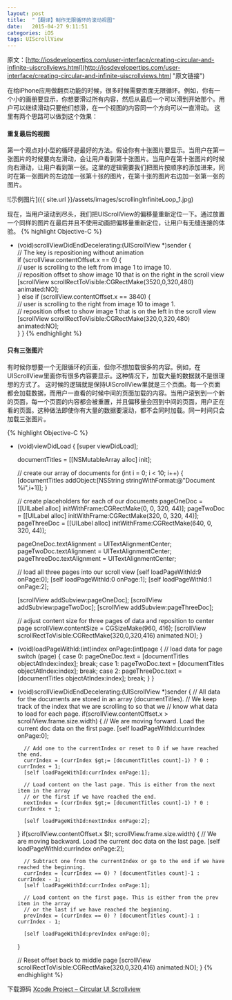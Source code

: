 ```yaml
---
layout: post
title:  "【翻译】制作无限循环的滚动视图"
date:   2015-04-27 9:11:51
categories: iOS
tags: UIScrollView
---
```

原文：[http://iosdevelopertips.com/user-interface/creating-circular-and-infinite-uiscrollviews.html](http://iosdevelopertips.com/user-interface/creating-circular-and-infinite-uiscrollviews.html "原文链接")

在给iPhone应用做翻页功能的时候，很多时候需要页面无限循环。例如，你有一个小的画册要显示，你想要滑过所有内容，然后从最后一个可以滑到开始那个。用户可以继续滑动只要他们想滑，在一个视图的内容同一个方向可以一直滑动。
这里有两个思路可以做到这个效果：

#### 重复最后的视图
第一个观点对小型的循环是最好的方法。假设你有十张图片要显示。当用户在第一张图片的时候要向左滑动，会让用户看到第十张图片。当用户在第十张图片的时候向右滑动，让用户看到第一张。这里的逻辑需要我们把图片按顺序的添加进来，同时在第一张图片的左边加一张第十张的图片，在第十张的图片右边加一张第一张的图片。

![示例图片]({{ site.url }}/assets/images/scrollingInfiniteLoop_1.jpg)

现在，当用户滚动到尽头，我们把UIScrollView的偏移量重新定位一下。通过放置一个同样的图片在最后并且不使用动画把偏移量重新定位，让用户有无缝连接的体验。
{% highlight Objective-C %}
- (void)scrollViewDidEndDecelerating:(UIScrollView *)sender {    
    // The key is repositioning without animation    
    if (scrollView.contentOffset.x == 0) {        
        // user is scrolling to the left from image 1 to image 10.       
        // reposition offset to show image 10 that is on the right in the scroll view        
        [scrollView scrollRectToVisible:CGRectMake(3520,0,320,480) animated:NO];    
    }    else if (scrollView.contentOffset.x == 3840) {        
        // user is scrolling to the right from image 10 to image 1.        
        // reposition offset to show image 1 that is on the left in the scroll view
        [scrollView scrollRectToVisible:CGRectMake(320,0,320,480) animated:NO];    
    }
}
{% endhighlight %}

#### 只有三张图片
有时候你想要一个无限循环的页面，但你不想加载很多的内容。例如，在UIScrollView里面你有很多内容要显示。这种情况下，加载大量的数据就不是很理想的方式了。
这时候的逻辑就是保持UIScrollView里就是三个页面。每一个页面都会加载数据，而用户一直看的时候中间的页面加载的内容。当用户滚到到一个新的页面，每一个页面的内容都会被重置，并且偏移量会回到中间的页面，用户正在看的页面。这种做法即使你有大量的数据要滚动，都不会同时加载。同一时间只会加载三张图片。

{% highlight Objective-C %}
- (void)viewDidLoad {
    [super viewDidLoad];

    documentTitles = [[NSMutableArray alloc] init];

    // create our array of documents
    for (int i = 0; i < 10; i++) {
        [documentTitles addObject:[NSString stringWithFormat:@"Document %i",i+1]];
    }

    // create placeholders for each of our documents
    pageOneDoc = [[UILabel alloc] initWithFrame:CGRectMake(0, 0, 320, 44)];
    pageTwoDoc = [[UILabel alloc] initWithFrame:CGRectMake(320, 0, 320, 44)];
    pageThreeDoc = [[UILabel alloc] initWithFrame:CGRectMake(640, 0, 320, 44)];

    pageOneDoc.textAlignment = UITextAlignmentCenter;
    pageTwoDoc.textAlignment = UITextAlignmentCenter;
    pageThreeDoc.textAlignment = UITextAlignmentCenter;

    // load all three pages into our scroll view
    [self loadPageWithId:9 onPage:0];
    [self loadPageWithId:0 onPage:1];
    [self loadPageWithId:1 onPage:2];

    [scrollView addSubview:pageOneDoc];
    [scrollView addSubview:pageTwoDoc];
    [scrollView addSubview:pageThreeDoc];

    // adjust content size for three pages of data and reposition to center page
    scrollView.contentSize = CGSizeMake(960, 416);
    [scrollView scrollRectToVisible:CGRectMake(320,0,320,416) animated:NO];
}
 
- (void)loadPageWithId:(int)index onPage:(int)page {
    // load data for page
    switch (page) {
        case 0:
            pageOneDoc.text = [documentTitles objectAtIndex:index];
            break;
        case 1:
            pageTwoDoc.text = [documentTitles objectAtIndex:index];
            break;
        case 2:
            pageThreeDoc.text = [documentTitles objectAtIndex:index];
            break;
    }
}
 
- (void)scrollViewDidEndDecelerating:(UIScrollView *)sender {
    // All data for the documents are stored in an array (documentTitles).
    // We keep track of the index that we are scrolling to so that we
    // know what data to load for each page.
    if(scrollView.contentOffset.x > scrollView.frame.size.width) {
        // We are moving forward. Load the current doc data on the first page.
        [self loadPageWithId:currIndex onPage:0];

        // Add one to the currentIndex or reset to 0 if we have reached the end.
        currIndex = (currIndex $gt;= [documentTitles count]-1) ? 0 : currIndex + 1;
        [self loadPageWithId:currIndex onPage:1];

        // Load content on the last page. This is either from the next item in the array
        // or the first if we have reached the end.
        nextIndex = (currIndex $gt;= [documentTitles count]-1) ? 0 : currIndex + 1;

        [self loadPageWithId:nextIndex onPage:2];
    }
    if(scrollView.contentOffset.x $lt; scrollView.frame.size.width) {
        // We are moving backward. Load the current doc data on the last page.
        [self loadPageWithId:currIndex onPage:2];

        // Subtract one from the currentIndex or go to the end if we have reached the beginning.
        currIndex = (currIndex == 0) ? [documentTitles count]-1 : currIndex - 1;
        [self loadPageWithId:currIndex onPage:1];

        // Load content on the first page. This is either from the prev item in the array
        // or the last if we have reached the beginning.
        prevIndex = (currIndex == 0) ? [documentTitles count]-1 : currIndex - 1;

        [self loadPageWithId:prevIndex onPage:0];
    }     

    // Reset offset back to middle page
    [scrollView scrollRectToVisible:CGRectMake(320,0,320,416) animated:NO];
}
{% endhighlight %}

下载源码
[Xcode Project – Circular UI Scrollview][project-link]

[article-link]:http://iosdevelopertips.com/user-interface/creating-circular-and-infinite-uiscrollviews.html
[project-link]:http://iosdevelopertips.com/wp-content/uploads/2010/11/CircularScrollView.zip
